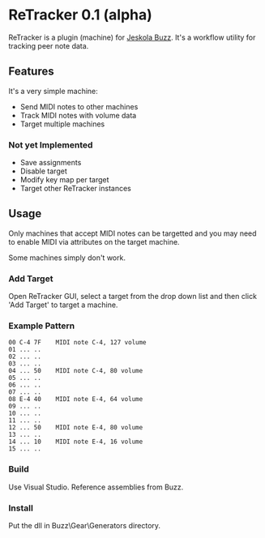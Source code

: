# ReTracker 0.1 (alpha) #

ReTracker is a plugin (machine) for [Jeskola Buzz](http://jeskola.net/buzz/).  It's a workflow utility for tracking peer note data.

## Features ##

It's a very simple machine:
 
* Send MIDI notes to other machines
* Track MIDI notes with volume data
* Target multiple machines

### Not yet Implemented ###

* Save assignments
* Disable target
* Modify key map per target
* Target other ReTracker instances

## Usage ##

Only machines that accept MIDI notes can be targetted and you may need to enable MIDI via attributes on the target machine.

Some machines simply don't work. 

### Add Target ###

Open ReTracker GUI, select a target from the drop down list and then click 'Add Target' to target a machine.

### Example Pattern ###

```
00 C-4 7F    MIDI note C-4, 127 volume
01 ... ..
02 ... .. 
03 ... .. 
04 ... 50    MIDI note C-4, 80 volume
05 ... .. 
06 ... .. 
07 ... .. 
08 E-4 40    MIDI note E-4, 64 volume
09 ... .. 
10 ... .. 
11 ... .. 
12 ... 50    MIDI note E-4, 80 volume
13 ... .. 
14 ... 10    MIDI note E-4, 16 volume
15 ... ..   
```

### Build ###

Use Visual Studio.  Reference assemblies from Buzz.

### Install ###

Put the dll in Buzz\Gear\Generators directory.